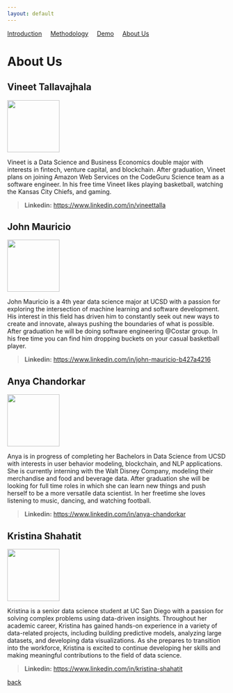 ```yaml
---
layout: default
---
```


<a href="./index.html">Introduction</a>&nbsp;&nbsp;&nbsp;&nbsp;&nbsp;<a href="./methodology.html">Methodology</a>&nbsp;&nbsp;&nbsp;&nbsp;&nbsp;<a href="./demo.html">Demo</a>&nbsp;&nbsp;&nbsp;&nbsp;&nbsp;<a href="./about-us.html">About Us</a>

# About Us 

## Vineet Tallavajhala 
<img src="https://anyachandorkar.github.io/servicechain.io/bio_pics/vineet.png" width="120" height="120">

Vineet is a Data Science and Business Economics double major with interests in fintech, venture capital, and blockchain. After graduation, Vineet plans on joining Amazon Web Services on the CodeGuru Science team as a software engineer. In his free time Vineet likes playing basketball, watching the Kansas City Chiefs, and gaming.
> **Linkedin:** https://www.linkedin.com/in/vineettalla
      
## John Mauricio 
<img src="https://anyachandorkar.github.io/servicechain.io/bio_pics/john.jpg" width="120" height="120">

John Mauricio is a 4th year data science major at UCSD with a passion for exploring the intersection of machine learning and software development. His interest in this field has driven him to constantly seek out new ways to create and innovate, always pushing the boundaries of what is possible. After graduation he will be doing software engineering @Costar group. In his free time you can find him dropping buckets on your casual basketball player.
> **Linkedin:** https://www.linkedin.com/in/john-mauricio-b427a4216

## Anya Chandorkar 
<img src="https://anyachandorkar.github.io/servicechain.io/bio_pics/anya.jpg" width="120" height="120">

Anya is in progress of completing her Bachelors in Data Science from UCSD with interests in user behavior modeling, blockchain, and NLP applications. She is currently interning with the Walt Disney Company, modeling their merchandise and food and beverage data. After graduation she will be looking for full time roles in which she can learn new things and push herself to be a more versatile data scientist. In her freetime she loves listening to music, dancing, and watching football. 
> **Linkedin:**  https://www.linkedin.com/in/anya-chandorkar

## Kristina Shahatit 
<img src="https://anyachandorkar.github.io/servicechain.io/bio_pics/kristina.JPG" width="120" height="120">

Kristina is a senior data science student at UC San Diego with a passion for solving complex problems using data-driven insights. Throughout her academic career, Kristina has gained hands-on experience in a variety of data-related projects, including building predictive models, analyzing large datasets, and developing data visualizations. As she prepares to transition into the workforce, Kristina is excited to continue developing her skills and making meaningful contributions to the field of data science.
> **Linkedin:**  https://www.linkedin.com/in/kristina-shahatit

[back](./)
